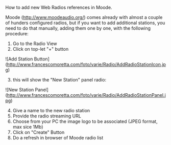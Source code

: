 How to add new Web Radios references in Moode.

Moode (http://www.moodeaudio.org/) comes already with almost a couple of hunders configured radios, but if you want to add additional stations, you need to do that manually, adding them one by one, with the following procedure:


1) Go to the Radio View
2) Click on top-let "+" button

![Add Station Button]
(http://www.francescomoretta.com/foto/varie/Radio/AddRadioStationIcon.jpg)

3) this will show the "New Station" panel radio:

![New Station Panel]
(http://www.francescomoretta.com/foto/varie/Radio/AddRadioStationPanel.jpg)

4) Give a name to the new radio station 
5) Provide the radio streaming URL
6) Choose from your PC the image logo to be associated (JPEG format, max sice 1Mb)
7) Click on "Create" Button
8) Do a refresh in browser of Moode radio list
